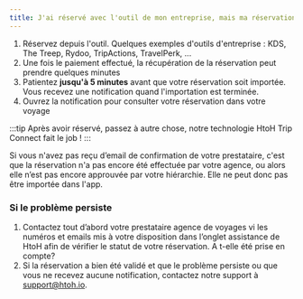 ```yaml
---
title: J'ai réservé avec l'outil de mon entreprise, mais ma réservation n'est pas importée
---
```


1. Réservez depuis l'outil. Quelques exemples d'outils d'entreprise : KDS, The Treep, Rydoo, TripActions, TravelPerk, ...
2. Une fois le paiement effectué, la récupération de la réservation peut prendre quelques minutes
3. Patientez **jusqu'à 5 minutes** avant que votre réservation soit importée. Vous recevez une notification quand l'importation est terminée.
4. Ouvrez la notification pour consulter votre réservation dans votre voyage

:::tip
Après avoir réservé, passez à autre chose, notre technologie HtoH Trip Connect fait le job !
:::

Si vous n'avez pas reçu d’email de confirmation de votre prestataire, c'est que la réservation n'a pas encore été effectuée par votre agence, ou alors elle n’est pas encore approuvée par votre hiérarchie. Elle ne peut donc pas être importée dans l'app.

### Si le problème persiste

1. Contactez tout d’abord votre prestataire agence de voyages vi les numéros et emails mis à votre disposition dans l’onglet assistance de HtoH afin de vérifier le statut de votre réservation. A t-elle été prise en compte?
2. Si la réservation a bien été validé et que le problème persiste ou que vous ne recevez aucune notification, contactez notre support à [support@htoh.io](mailto:support@htoh.io).